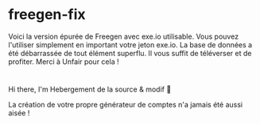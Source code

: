 # freegen-fix
Voici la version épurée de Freegen avec exe.io utilisable. Vous pouvez l'utiliser simplement en important votre jeton exe.io. La base de données a été débarrassée de tout élément superflu. Il vous suffit de téléverser et de profiter. Merci à Unfair pour cela !

# <h3 align="center">
Hi there, I'm Hebergement de la source & modif</a> 👋
</h3>

La création de votre propre générateur de comptes n'a jamais été aussi aisée !
